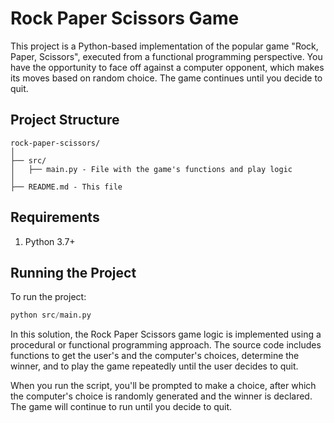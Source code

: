 # Rock Paper Scissors Game

This project is a Python-based implementation of the popular game "Rock, Paper, Scissors", executed from a functional programming perspective. You have the opportunity to face off against a computer opponent, which makes its moves based on random choice. The game continues until you decide to quit.

## Project Structure
```
rock-paper-scissors/
│
├── src/
│   ├── main.py - File with the game's functions and play logic
│
├── README.md - This file
```

## Requirements
1. Python 3.7+

## Running the Project
To run the project:

```python
python src/main.py
```

In this solution, the Rock Paper Scissors game logic is implemented using a procedural or functional programming approach. The source code includes functions to get the user's and the computer's choices, determine the winner, and to play the game repeatedly until the user decides to quit.

When you run the script, you'll be prompted to make a choice, after which the computer's choice is randomly generated and the winner is declared. The game will continue to run until you decide to quit.
